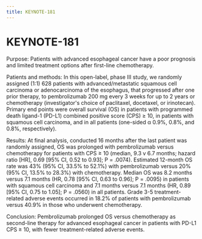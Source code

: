 ```yaml
---
title: KEYNOTE-181
---
```

# KEYNOTE-181

Purpose: Patients with advanced esophageal cancer have a poor prognosis and limited treatment options after first-line chemotherapy.

Patients and methods: In this open-label, phase III study, we randomly assigned (1:1) 628 patients with advanced/metastatic squamous cell carcinoma or adenocarcinoma of the esophagus, that progressed after one prior therapy, to pembrolizumab 200 mg every 3 weeks for up to 2 years or chemotherapy (investigator's choice of paclitaxel, docetaxel, or irinotecan). Primary end points were overall survival (OS) in patients with programmed death ligand-1 (PD-L1) combined positive score (CPS) ≥ 10, in patients with squamous cell carcinoma, and in all patients (one-sided α 0.9%, 0.8%, and 0.8%, respectively).

Results: At final analysis, conducted 16 months after the last patient was randomly assigned, OS was prolonged with pembrolizumab versus chemotherapy for patients with CPS ≥ 10 (median, 9.3 v 6.7 months; hazard ratio [HR], 0.69 [95% CI, 0.52 to 0.93]; P = .0074). Estimated 12-month OS rate was 43% (95% CI, 33.5% to 52.1%) with pembrolizumab versus 20% (95% CI, 13.5% to 28.3%) with chemotherapy. Median OS was 8.2 months versus 7.1 months (HR, 0.78 [95% CI, 0.63 to 0.96]; P = .0095) in patients with squamous cell carcinoma and 7.1 months versus 7.1 months (HR, 0.89 [95% CI, 0.75 to 1.05]; P = .0560) in all patients. Grade 3-5 treatment-related adverse events occurred in 18.2% of patients with pembrolizumab versus 40.9% in those who underwent chemotherapy.

Conclusion: Pembrolizumab prolonged OS versus chemotherapy as second-line therapy for advanced esophageal cancer in patients with PD-L1 CPS ≥ 10, with fewer treatment-related adverse events.
